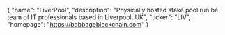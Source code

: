 {
"name": "LiverPool",
"description": "Physically hosted stake pool run be team of IT professionals based in Liverpool, UK",
"ticker": "LIV",
"homepage": "https://babbageblockchain.com"
}
